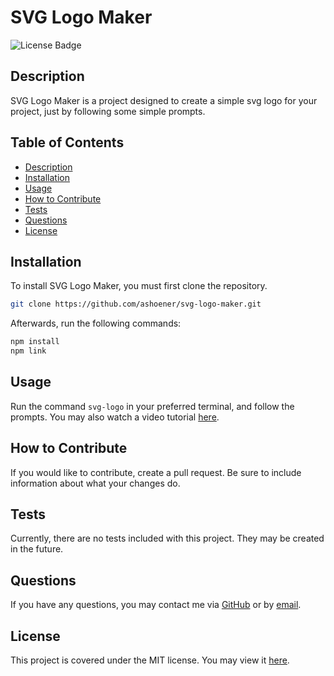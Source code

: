 # SVG Logo Maker

![License Badge](https://img.shields.io/badge/license-MIT-green)

## Description

SVG Logo Maker is a project designed to create a simple svg logo for your project, just by following some simple prompts.

## Table of Contents

- [Description](#description)
- [Installation](#installation)
- [Usage](#usage)
- [How to Contribute](#how-to-contribute)
- [Tests](#tests)
- [Questions](#questions)
- [License](#license)

## Installation

To install SVG Logo Maker, you must first clone the repository.

```bash
git clone https://github.com/ashoener/svg-logo-maker.git
```

Afterwards, run the following commands:

```bash
npm install
npm link
```

## Usage

Run the command `svg-logo` in your preferred terminal, and follow the prompts. You may also watch a video tutorial [here](#TODO).

## How to Contribute

If you would like to contribute, create a pull request. Be sure to include information about what your changes do.

## Tests

Currently, there are no tests included with this project. They may be created in the future.

## Questions

If you have any questions, you may contact me via [GitHub](ashoener) or by [email](mailto:a.b.shoener@gmail.com).

## License

This project is covered under the MIT license. You may view it [here](/LICENSE).
